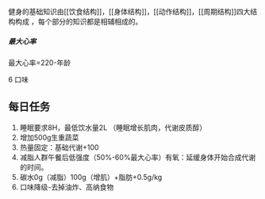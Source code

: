 健身的基础知识由[[饮食结构]]，[[身体结构]]，[[动作结构]]，[[周期结构]]四大结构构成 ，每个部分的知识都是相辅相成的。

##### 最大心率

最大心率=220-年龄

6 口味

## 每日任务

1. 睡眠要求8H，最低饮水量2L （睡眠增长肌肉，代谢皮质醇）
2. 增加500g生重蔬菜
3. 热量固定：基础代谢+100
4. 减脂人群午餐后低强度（50%-60%最大心率）有氧：延缓身体开始合成代谢的时间。
5. 碳水0g（减脂）100g（增肌）+脂肪+0.5g/kg
6. 口味降级-去掉油炸、高纳食物

